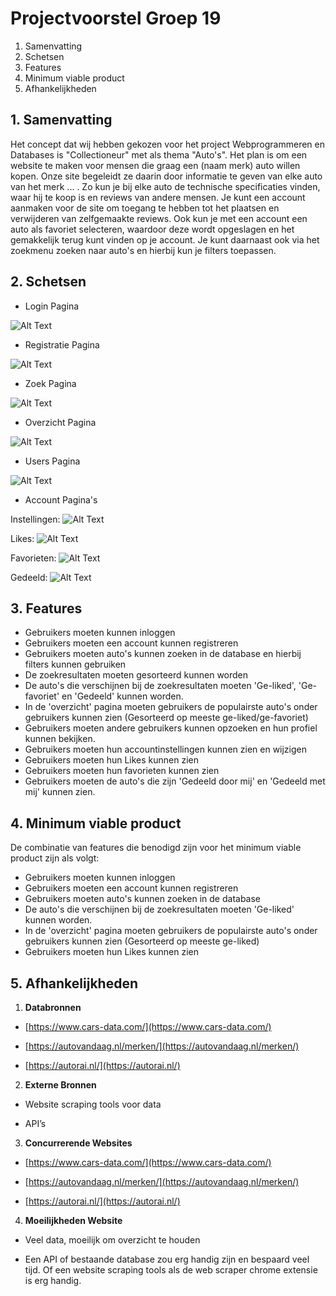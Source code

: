 # Projectvoorstel Groep 19
 1. Samenvatting
 2. Schetsen
 3. Features
 4. Minimum viable product
 5. Afhankelijkheden

##  1. Samenvatting
Het concept dat wij hebben gekozen voor het project Webprogrammeren en Databases is "Collectioneur" met als thema "Auto's". Het plan is om een website te maken voor mensen die graag een (naam merk) auto willen kopen. Onze site begeleidt ze daarin door informatie te geven van elke auto van het merk ... . Zo kun je bij elke auto de technische specificaties vinden, waar hij te koop is en reviews van andere mensen. Je kunt een account aanmaken voor de site om toegang te hebben tot het plaatsen en verwijderen van zelfgemaakte reviews. Ook kun je met een account een auto als favoriet selecteren, waardoor deze wordt opgeslagen en het gemakkelijk terug kunt vinden op je account. Je kunt daarnaast ook via het zoekmenu zoeken naar auto's en hierbij kun je filters toepassen.

 ## 2. Schetsen
 

 - Login Pagina
 
 ![Alt Text](https://user-images.githubusercontent.com/46563305/50993867-f6797a00-151a-11e9-9373-4f1c05da84d8.png)
 - Registratie Pagina
 
 ![Alt Text](https://user-images.githubusercontent.com/46563305/50993870-f7121080-151a-11e9-91cf-3ebd66b161ca.png)
 - Zoek Pagina
 
 ![Alt Text](https://user-images.githubusercontent.com/46563305/50993873-f7aaa700-151a-11e9-8af8-d0cbd6cd318e.png)
 - Overzicht Pagina
 
 ![Alt Text](https://user-images.githubusercontent.com/46563305/50993869-f7121080-151a-11e9-8d16-bc055f647401.png)
 - Users Pagina
 
 ![Alt Text](https://user-images.githubusercontent.com/46563305/50993872-f7121080-151a-11e9-9035-7f48e41c76e2.png)
 - Account Pagina's
 
 Instellingen: 
 ![Alt Text](https://user-images.githubusercontent.com/46563305/50993865-f6797a00-151a-11e9-94a3-5b20e2e26238.png)
 
 Likes: 
 ![Alt Text](https://user-images.githubusercontent.com/46563305/50993866-f6797a00-151a-11e9-87d5-428a922d17fe.png)
 
 Favorieten: 
 ![Alt Text](https://user-images.githubusercontent.com/46563305/50993863-f6797a00-151a-11e9-9163-6dc7195cccf3.png)
 
 Gedeeld: 
 ![Alt Text](https://user-images.githubusercontent.com/46563305/50993864-f6797a00-151a-11e9-9633-bf43d260868e.png)
 ## 3. Features

 - Gebruikers moeten kunnen inloggen
 - Gebruikers moeten een account kunnen registreren
 - Gebruikers moeten auto's kunnen zoeken in de database en hierbij filters kunnen gebruiken
 - De zoekresultaten moeten gesorteerd kunnen worden
 - De auto's die verschijnen bij de zoekresultaten moeten 'Ge-liked', 'Ge-favoriet' en 'Gedeeld' kunnen worden.
 - In de 'overzicht' pagina moeten gebruikers de populairste auto's onder gebruikers kunnen zien (Gesorteerd op meeste ge-liked/ge-favoriet)
 - Gebruikers moeten andere gebruikers kunnen opzoeken en hun profiel kunnen bekijken. 
 - Gebruikers moeten hun accountinstellingen kunnen zien en wijzigen
 - Gebruikers moeten hun Likes kunnen zien
 - Gebruikers moeten hun favorieten kunnen zien
 - Gebruikers moeten de auto's die zijn 'Gedeeld door mij' en 'Gedeeld met mij' kunnen zien.

 ## 4. Minimum viable product
De combinatie van features die benodigd zijn voor het minimum viable product zijn als volgt:
 - Gebruikers moeten kunnen inloggen
 - Gebruikers moeten een account kunnen registreren
 - Gebruikers moeten auto's kunnen zoeken in de database 
 - De auto's die verschijnen bij de zoekresultaten moeten 'Ge-liked' kunnen worden.
 - In de 'overzicht' pagina moeten gebruikers de populairste auto's onder gebruikers kunnen zien (Gesorteerd op meeste ge-liked)
 - Gebruikers moeten hun Likes kunnen zien


 ## 5. Afhankelijkheden
 

 1. **Databronnen**
 -   [https://www.cars-data.com/](https://www.cars-data.com/)
    
-   [https://autovandaag.nl/merken/](https://autovandaag.nl/merken/)
    
-   [https://autorai.nl/](https://autorai.nl/)
 2. **Externe Bronnen**
-   Website scraping tools voor data
    
-   API’s
 3. **Concurrerende Websites**
 -   [https://www.cars-data.com/](https://www.cars-data.com/)
    
-   [https://autovandaag.nl/merken/](https://autovandaag.nl/merken/)
    
-   [https://autorai.nl/](https://autorai.nl/)
 4. **Moeilijkheden Website**
 -   Veel data, moeilijk om overzicht te houden
    
-   Een API of bestaande database zou erg handig zijn en bespaard veel tijd. Of een website scraping tools als de web scraper chrome extensie is erg handig.
